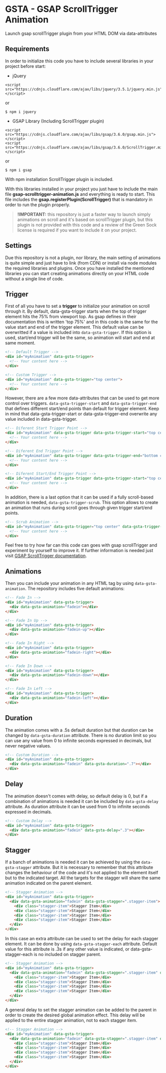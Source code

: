 # GSTA - GSAP ScrollTrigger Animation
Launch gsap scrollTrigger plugin from your HTML DOM via data-attributes

## Requirements
In order to initialize this code you have to include several libraries in your project before start:

- jQuery

```
<script src="https://cdnjs.cloudflare.com/ajax/libs/jquery/3.5.1/jquery.min.js"></script>
```
or
```
$ npm i jquery
```

- GSAP Library (Including ScrollTrigger plugin)
```
<script src="https://cdnjs.cloudflare.com/ajax/libs/gsap/3.6.0/gsap.min.js"></script>
<script src="https://cdnjs.cloudflare.com/ajax/libs/gsap/3.6.0/ScrollTrigger.min.js"></script>
```
or
```
$ npm i gsap
```
With npm installation ScrollTrigger plugin is included.

With this libraries installed in your project you just have to include the main file **gsap-scrolltrigger-animation.js** and everything is ready to start. This file includes the **gsap.registerPlugin(ScrollTrigger)** that is mandatory in order to run the plugin properly.

> **!IMPORTANT:** this repository is just a faster way to launch simply animations on scroll and it's based on scrollTrigger plugin, but this plugin is not provided with this code and a review of the Green Sock license is required if you want to include it on your project.

## Settings
Due this repository is not a plugin, nor library, the main setting of animations is quite simple and just have to link (from CDN) or install via node modules the required libraries and plugins. Once you have installed the mentioned libraries you can start creating animations directly on your HTML code without a single line of code.

## Trigger
First of all you have to set a **trigger** to initialize your animation on scroll through it. By default, data-gsta-trigger starts when the top of trigger element hits the 75% from viewport top. As gsap defines in their documentation this is written 'top 75%' and in this code is the same for the value start and end of the trigger element. This default value can be overwritted if a value is included into `data-gsta-trigger`. If this option is used, start/end trigger will be the same, so animation will start and end at same moment.

```html
<!-- Default Trigger -->
<div id="myAnimation" data-gsta-trigger>
  <!-- Your content here -->
</div>

<!-- Custom Trigger -->
<div id="myAnimation" data-gsta-trigger="top center">
  <!-- Your content here -->
</div>
```
However, there are a few more data-attributes that can be used to get more control over triggers. `data-gsta-trigger-start` and `data-gsta-trigger-end` that defines different start/end points than default for trigger element. Keep in mind that data-gsta-trigger-start or data-gsta-trigger-end overwrite any value included in data-gsta-trigger.

```html
<!-- Diferent Start Trigger Point -->
<div id="myAnimation" data-gsta-trigger data-gsta-trigger-start="top center">
  <!-- Your content here -->
</div>

<!-- Diferent End Trigger Point -->
<div id="myAnimation" data-gsta-trigger data-gsta-trigger-end="bottom center">
  <!-- Your content here -->
</div>

<!-- Diferent Start/End Trigger Point -->
<div id="myAnimation" data-gsta-trigger data-gsta-trigger-start="top center" data-gsta-trigger-end="bottom center">
  <!-- Your content here -->
</div>
```

In addition, there is a last option that it can be used if a fully scroll-based animation is needed, `data-gsta-trigger-scrub`. This option allows to create an animation that runs during scroll goes through given trigger start/end points.

```html
<!-- Scrub Animation -->
<div id="myAnimation" data-gsta-trigger="top center" data-gsta-trigger-end="top top" data-gsta-trigger-scrub="true">
  <!-- Your content here -->
</div>
```

Feel free to try how far can this code can goes with gsap scrollTrigger and experiment by yourself to improve it. If further information is needed just visit [GSAP ScrollTrigger documentation](https://greensock.com/docs/v3/Plugins/ScrollTrigger).

## Animations
Then you can include your animation in any HTML tag by using `data-gsta-animation`. The repository includes five default animations:

```html
<!-- Fade In -->
<div id="myAnimation" data-gsta-trigger>
  <div data-gsta-animation="fadein"></div>
</div>

<!-- Fade In Up -->
<div id="myAnimation" data-gsta-trigger>
  <div data-gsta-animation="fadein-up"></div>
</div>

<!-- Fade In Right -->
<div id="myAnimation" data-gsta-trigger>
  <div data-gsta-animation="fadein-right"></div>
</div>

<!-- Fade In Down -->
<div id="myAnimation" data-gsta-trigger>
  <div data-gsta-animation="fadein-down"></div>
</div>

<!-- Fade In Left -->
<div id="myAnimation" data-gsta-trigger>
  <div data-gsta-animation="fadein-left"></div>
</div>
```

## Duration
The animation comes with a .5s default duration but that duration can be changed by `data-gsta-duration` attribute. There is no duration limit so you can use any value from 0 to infinite seconds expressed in decimals, but never negative values.

```html
<!-- Custom Duration -->
<div id="myAnimation" data-gsta-trigger>
  <div data-gsta-animation="fadein" data-gsta-duration=".7"></div>
</div>
```

## Delay
The animation doesn't comes with delay, so default delay is 0, but if a combination of animations is needed it can be included by `data-gsta-delay` attribute. As duration attribute it can be used from 0 to infinite seconds expressed in decimals.

```html
<!-- Custom Delay -->
<div id="myAnimation" data-gsta-trigger>
  <div data-gsta-animation="fadein" data-gsta-delay=".3"></div>
</div>
```

## Stagger
If a banch of animations is needed it can be achieved by using the `data-gsta-stagger` attribute. But it is necessary to remember that this attribute changes the behaviour of the code and it's not applied to the element itself but to the indicated target. All the targets for the stagger will share the same animation indicated on the parent element.

```html
<!-- Stagger Animation -->
<div id="myAnimation" data-gsta-trigger>
  <div data-gsta-animation="fadein" data-gsta-stagger=".stagger-item">
    <div class="stagger-item">Stagger Item</div>
    <div class="stagger-item">Stagger Item</div>
    <div class="stagger-item">Stagger Item</div>
    <div class="stagger-item">Stagger Item</div>
  </div>
</div>
```

In this case an extra attribute can be used to set the delay for each stagger element. It can be done by using `data-gsta-stagger-each` attribute. Default value for this attribute is .3s if any other value is indicated, or data-gsta-stagger-each is no included on stagger parent.

```html
<!-- Stagger Animation -->
<div id="myAnimation" data-gsta-trigger>
  <div data-gsta-animation="fadein" data-gsta-stagger=".stagger-item" data-gsta-stagger-each=".5">
    <div class="stagger-item">Stagger Item</div>
    <div class="stagger-item">Stagger Item</div>
    <div class="stagger-item">Stagger Item</div>
    <div class="stagger-item">Stagger Item</div>
  </div>
</div>
```
A general delay to set the stagger animation can be added to the parent in order to create the desired global animation effect. This delay will be applied to the entire stagger animation, not to each stagger item.

```html
<!-- Stagger Animation -->
<div id="myAnimation" data-gsta-trigger>
  <div data-gsta-animation="fadein" data-gsta-stagger=".stagger-item" data-gsta-stagger-each=".5" data-gsta-delay=".5">
    <div class="stagger-item">Stagger Item</div>
    <div class="stagger-item">Stagger Item</div>
    <div class="stagger-item">Stagger Item</div>
    <div class="stagger-item">Stagger Item</div>
  </div>
</div>
```
